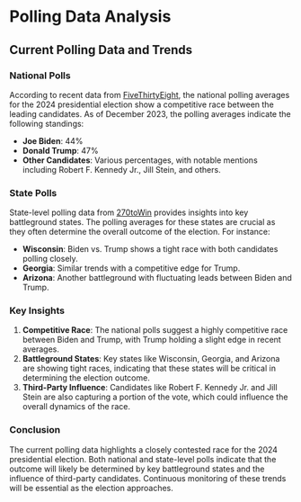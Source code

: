 # Polling Data Analysis

## Current Polling Data and Trends

### National Polls

According to recent data from [FiveThirtyEight](https://projects.fivethirtyeight.com/polls/president-general/2024/), the national polling averages for the 2024 presidential election show a competitive race between the leading candidates. As of December 2023, the polling averages indicate the following standings:

- **Joe Biden**: 44%
- **Donald Trump**: 47%
- **Other Candidates**: Various percentages, with notable mentions including Robert F. Kennedy Jr., Jill Stein, and others.

### State Polls

State-level polling data from [270toWin](https://www.270towin.com/2024-presidential-election-polls/) provides insights into key battleground states. The polling averages for these states are crucial as they often determine the overall outcome of the election. For instance:

- **Wisconsin**: Biden vs. Trump shows a tight race with both candidates polling closely.
- **Georgia**: Similar trends with a competitive edge for Trump.
- **Arizona**: Another battleground with fluctuating leads between Biden and Trump.

### Key Insights

1. **Competitive Race**: The national polls suggest a highly competitive race between Biden and Trump, with Trump holding a slight edge in recent averages.
2. **Battleground States**: Key states like Wisconsin, Georgia, and Arizona are showing tight races, indicating that these states will be critical in determining the election outcome.
3. **Third-Party Influence**: Candidates like Robert F. Kennedy Jr. and Jill Stein are also capturing a portion of the vote, which could influence the overall dynamics of the race.

### Conclusion

The current polling data highlights a closely contested race for the 2024 presidential election. Both national and state-level polls indicate that the outcome will likely be determined by key battleground states and the influence of third-party candidates. Continuous monitoring of these trends will be essential as the election approaches.